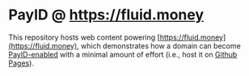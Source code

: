 # PayID @ https://fluid.money

This repository hosts web content powering [https://fluid.money](https://fluid.money), which demonstrates 
how a domain can become [PayID-enabled](https://payid.org/) with a minimal amount of effort (i.e., host it on
 [Github Pages](https://pages.github.com/)).
